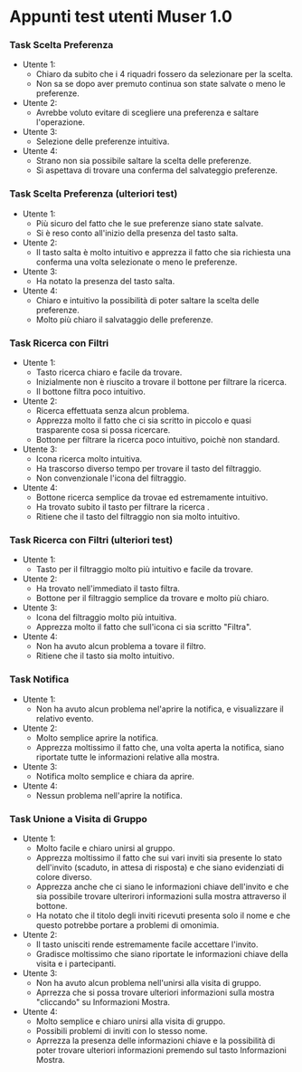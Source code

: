 # Appunti test utenti Muser 1.0

### Task Scelta Preferenza
- Utente 1:
    - Chiaro da subito che i 4 riquadri fossero da selezionare per la scelta.
    - Non sa se dopo aver premuto continua son state salvate o meno le preferenze.
- Utente 2:
    - Avrebbe voluto evitare di scegliere una preferenza e saltare l'operazione.
- Utente 3:
    - Selezione delle preferenze intuitiva.
- Utente 4:
    - Strano non sia possibile saltare la scelta delle preferenze.
    - Si aspettava di trovare una conferma del salvateggio preferenze.

### Task Scelta Preferenza (ulteriori test)
- Utente 1:
    - Più sicuro del fatto che le sue preferenze siano state salvate.
    - Si è reso conto all'inizio della presenza del tasto salta.  
- Utente 2:
    - Il tasto salta è molto intuitivo e apprezza il fatto che sia richiesta una conferma una volta selezionate o meno le preferenze.
- Utente 3:
    - Ha notato la presenza del tasto salta. 
- Utente 4:
    - Chiaro e intuitivo la possibilità di poter saltare la scelta delle preferenze. 
    - Molto più chiaro il salvataggio delle preferenze.

### Task Ricerca con Filtri
- Utente 1:
    - Tasto ricerca chiaro e facile da trovare.
    - Inizialmente non è riuscito a trovare il bottone per filtrare la ricerca.
    - Il bottone filtra poco intuitivo.
- Utente 2:
    - Ricerca effettuata senza alcun problema.
    - Apprezza molto il fatto che ci sia scritto in piccolo e quasi trasparente cosa si possa ricercare.
    - Bottone per filtrare la ricerca poco intuitivo, poichè non standard.
- Utente 3:
    - Icona ricerca molto intuitiva.
    - Ha trascorso diverso tempo per trovare il tasto del filtraggio.
    - Non convenzionale l'icona del filtraggio.
- Utente 4:
    - Bottone ricerca semplice da trovae ed estremamente intuitivo.
    - Ha trovato subito il tasto per filtrare la ricerca .
    - Ritiene che il tasto del filtraggio non sia molto intuitivo.

### Task Ricerca con Filtri (ulteriori test)
- Utente 1:
    - Tasto per il filtraggio molto più intuitivo e facile da trovare.
- Utente 2:
    - Ha trovato nell'immediato il tasto filtra.
    - Bottone per il filtraggio semplice da trovare e molto più chiaro. 
- Utente 3:
    - Icona del filtraggio molto più intuitiva.
    - Apprezza molto il fatto che sull'icona ci sia scritto "Filtra".
- Utente 4:
    - Non ha avuto alcun problema a tovare il filtro. 
    - Ritiene che il tasto sia molto intuitivo.
### Task Notifica
- Utente 1:
    - Non ha avuto alcun problema nel'aprire la notifica,  e visualizzare il relativo evento.
- Utente 2:
    - Molto semplice aprire la notifica.
    - Apprezza moltissimo il fatto che, una volta aperta la notifica, siano riportate tutte le informazioni relative alla mostra.
- Utente 3:
    - Notifica molto semplice e chiara da aprire.
- Utente 4:
    - Nessun problema nell'aprire la notifica.
### Task Unione a Visita di Gruppo
- Utente 1:
    - Molto facile e chiaro unirsi al gruppo.
    - Apprezza moltissimo il fatto che sui vari inviti sia presente lo stato dell'invito (scaduto, in attesa di risposta) e che siano         evidenziati di colore diverso.
    - Apprezza anche che ci siano le informazioni chiave dell'invito e che sia possibile trovare ulterirori informazioni sulla mostra 
      attraverso il bottone.
    - Ha notato che il titolo degli inviti ricevuti presenta solo il nome e che questo potrebbe portare a problemi di omonimia.
- Utente 2:
    - Il tasto unisciti rende estremamente facile accettare l'invito.
    - Gradisce moltissimo che siano riportate le informazioni chiave della visita e i partecipanti.  
- Utente 3:
    - Non ha avuto alcun problema nell'unirsi alla visita di gruppo.
    - Aprrezza che si possa trovare ulteriori informazioni sulla mostra "cliccando" su Informazioni Mostra.
- Utente 4:
    - Molto semplice e chiaro unirsi alla visita di gruppo.
    - Possibili problemi di inviti con lo stesso nome.
    - Aprrezza la presenza delle informazioni chiave e la possibilità di poter trovare ulteriori informazioni premendo sul tasto 
      Informazioni Mostra.
